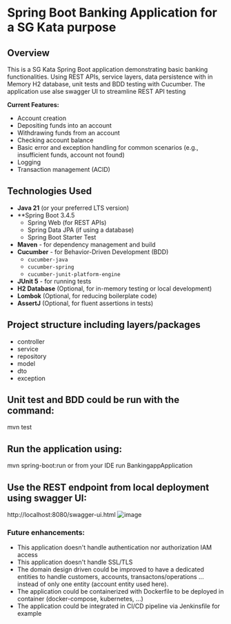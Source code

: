 # Spring Boot Banking Application for a SG Kata purpose

## Overview

This is a SG Kata Spring Boot application demonstrating basic banking functionalities. Using REST APIs, service layers, data persistence with in Memory H2 database, unit tests and BDD testing with Cucumber.
The application use alse swagger UI to streamline REST API testing

**Current Features:**
*   Account creation
*   Depositing funds into an account
*   Withdrawing funds from an account
*   Checking account balance
*   Basic error and exception handling for common scenarios (e.g., insufficient funds, account not found)
*   Logging
*   Transaction management (ACID)

## Technologies Used

*   **Java 21** (or your preferred LTS version)
*   **Spring Boot 3.4.5
    *   Spring Web (for REST APIs)
    *   Spring Data JPA (if using a database)
    *   Spring Boot Starter Test
*   **Maven**  - for dependency management and build
*   **Cucumber** - for Behavior-Driven Development (BDD)
    *   `cucumber-java`
    *   `cucumber-spring`
    *   `cucumber-junit-platform-engine`
*   **JUnit 5** - for running tests
*   **H2 Database** (Optional, for in-memory testing or local development)
*   **Lombok** (Optional, for reducing boilerplate code)
*   **AssertJ** (Optional, for fluent assertions in tests)
  

## Project structure including layers/packages
* controller
* service
* repository
* model
* dto
* exception

## Unit test and BDD could be run with the command:
mvn test
## Run the application using: 
mvn spring-boot:run     or from your IDE run  BankingappApplication
## Use the REST endpoint from local deployment using swagger UI: 
http://localhost:8080/swagger-ui.html
![image](https://github.com/user-attachments/assets/40696843-9709-461c-b748-41005e3e5660)

### Future enhancements:  
* This application doesn't handle authentication nor authorization IAM access
* This application doesn't handle SSL/TLS 
* The domain design driven could be improved to have a dedicated entities to handle customers, accounts, transactons/operations ... instead of only one entity (account entity used here).
* The application could be containerized with Dockerfile to be deployed in container (docker-compose, kubernetes, ...)
* The application could be integrated in CI/CD pipeline via Jenkinsfile for example 


